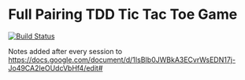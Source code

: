# Full Pairing TDD Tic Tac Toe Game
[![Build Status](https://snap-ci.com/chischaschos/tic-tac-toe-pairing-with-pollo/branch/master/build_image)](https://snap-ci.com/chischaschos/tic-tac-toe-pairing-with-pollo/branch/master)

Notes added after every session to https://docs.google.com/document/d/1IsBIb0JWBkA3ECvrWsEDN17j-Jo49CA2IeOUdcVbHf4/edit#
